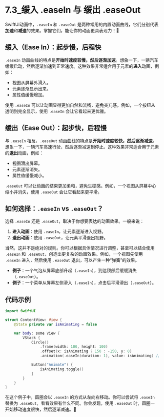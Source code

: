 ﻿# 7.3_缓入 .easeIn 与 缓出 .easeOut

SwiftUI动画中，`.easeIn` 和 `.easeOut` 是两种常用的内置动画曲线，它们分别代表**加速**和**减速**的效果。掌握它们，能让你的动画更具表现力！🚀

## 缓入（Ease In）：起步慢，后程快

`.easeIn` 动画曲线的特点是**开始时速度较慢，然后逐渐加速**。想象一下，一辆汽车缓缓启动，然后逐渐加速到正常速度。这种效果非常适合用于元素的**进入**动画，例如：

*   视图从屏幕外滑入。
*   元素逐渐显示出来。
*   属性值缓慢增加。

使用 `.easeIn` 可以让动画显得更加自然和流畅，避免突兀感。例如，一个按钮从透明到完全显示，使用 `.easeIn` 会让它看起来更优雅。

## 缓出（Ease Out）：起步快，后程慢

与 `.easeIn` 相反，`.easeOut` 动画曲线的特点是**开始时速度较快，然后逐渐减速**。想象一下，一辆汽车高速行驶，然后逐渐减速到停止。这种效果非常适合用于元素的**退出**动画，例如：

*   视图滑出屏幕。
*   元素逐渐消失。
*   属性值缓慢减小。

`.easeOut` 可以让动画的结束更加柔和，避免生硬感。例如，一个视图从屏幕中心缩小并消失，使用 `.easeOut` 会让它看起来更平滑。

## 如何选择：`.easeIn` vs `.easeOut`？

选择 `.easeIn` 还是 `.easeOut`，取决于你想要表达的动画效果。一般来说：

1.  **进入动画**：使用 `.easeIn`，让元素逐渐进入视野。
2.  **退出动画**：使用 `.easeOut`，让元素平滑退出视野。

当然，这并不是绝对的规则。你可以根据具体情况进行调整，甚至可以结合使用 `.easeIn` 和 `.easeOut`，创造出更复杂的动画效果。例如，一个视图先使用 `.easeIn` 进入，然后使用 `.easeOut` 退出，可以产生一种“弹簧”的效果。

*   **例子**：一个气泡从屏幕底部升起（`.easeIn`），到达顶部后缓缓消失（`.easeOut`）。
*   **例子**：一个菜单从屏幕左侧滑入（`.easeIn`），点击后平滑滑出（`.easeOut`）。

## 代码示例

```swift
import SwiftUI

struct ContentView: View {
    @State private var isAnimating = false

    var body: some View {
        VStack {
            Circle()
                .frame(width: 100, height: 100)
                .offset(x: isAnimating ? 150 : -150, y: 0)
                .animation(.easeIn(duration: 1), value: isAnimating) // 使用 easeIn

            Button("Animate") {
                isAnimating.toggle()
            }
        }
    }
}
```

在这个例子中，圆圈会以 `.easeIn` 的方式从左向右移动。你可以尝试将 `.easeIn` 替换为 `.easeOut`，看看效果有什么不同。你会发现，使用 `.easeOut` 时，圆圈一开始移动速度很快，然后逐渐减速。🎉


